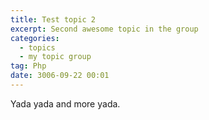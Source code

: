 ```yaml
---
title: Test topic 2
excerpt: Second awesome topic in the group
categories:
  - topics
  - my topic group
tag: Php  
date: 3006-09-22 00:01
---
```


Yada yada and more yada.
